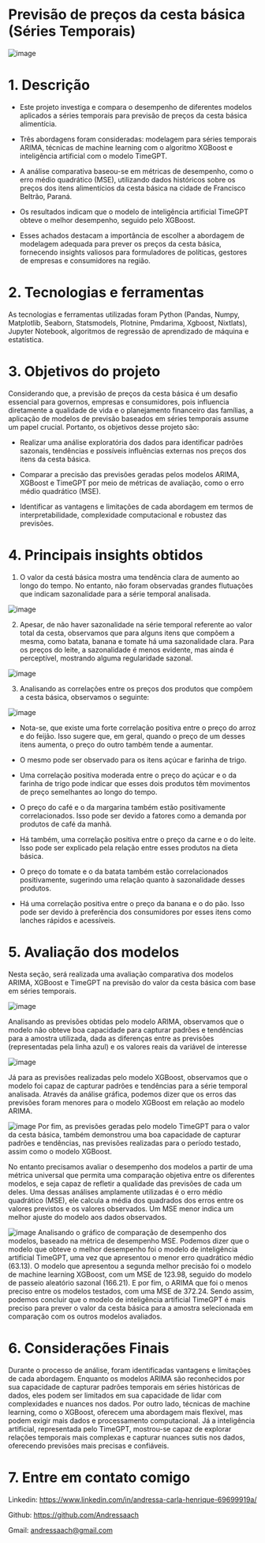 # Previsão de preços da cesta básica (Séries Temporais)
![image](https://github.com/Andressaach/Previs-o-de-pre-os-da-cesta-b-sicata-b-siza/assets/100172009/29f0c90d-70d4-448c-9b1f-201964b2e305)

# 1. Descrição
- Este projeto investiga e compara o desempenho de diferentes modelos aplicados a séries temporais para previsão de preços da cesta básica alimentícia.
  
- Três abordagens foram consideradas: modelagem para séries temporais ARIMA, técnicas de machine learning com o algoritmo XGBoost e inteligência artificial com o modelo TimeGPT.
  
- A análise comparativa baseou-se em métricas de desempenho, como o erro médio quadrático (MSE), utilizando dados históricos sobre os preços dos itens alimentícios da cesta básica na cidade de Francisco Beltrão, Paraná.
  
- Os resultados indicam que o modelo de inteligência artificial TimeGPT obteve o melhor desempenho, seguido pelo XGBoost.
  
- Esses achados destacam a importância de escolher a abordagem de modelagem adequada para prever os preços da cesta básica, fornecendo insights valiosos para formuladores de políticas, gestores de empresas e consumidores na região.
  
# 2. Tecnologias e ferramentas
As tecnologias e ferramentas utilizadas foram Python (Pandas, Numpy, Matplotlib, Seaborn, Statsmodels, Plotnine, Pmdarima, Xgboost, Nixtlats), Jupyter Notebook, algoritmos de regressão de aprendizado de máquina e estatística.

# 3. Objetivos do projeto

Considerando que, a previsão de preços da cesta básica é um desafio essencial para governos, empresas e consumidores, pois influencia diretamente a qualidade de vida e o planejamento financeiro das famílias, a aplicação de modelos de previsão baseados em séries temporais assume um papel crucial. Portanto, os objetivos desse projeto são:

- Realizar uma análise exploratória dos dados para identificar padrões sazonais, tendências e possíveis influências externas nos preços dos itens da cesta básica.
  
- Comparar a precisão das previsões geradas pelos modelos ARIMA, XGBoost e TimeGPT por meio de métricas de avaliação, como o erro médio quadrático (MSE).
  
- Identificar as vantagens e limitações de cada abordagem em termos de interpretabilidade, complexidade computacional e robustez das previsões.
  
# 4. Principais insights obtidos
1. O valor da cestá básica mostra uma tendência clara de aumento ao longo do tempo. No entanto, não foram observadas grandes flutuações que indicam sazonalidade para a série temporal analisada.
   
![image](https://github.com/Andressaach/Previs-o-de-pre-os-da-cesta-b-sicata-b-siza/assets/100172009/8b3d570e-e611-445a-a79b-c924a6cf54a7)

2. Apesar, de não haver sazonalidade na série temporal referente ao valor total da cesta, observamos que para alguns itens que compõem a mesma, como batata, banana e tomate há uma sazonalidade clara. Para os preços do leite, a sazonalidade é menos evidente, mas ainda é perceptível, mostrando alguma regularidade sazonal.
   
![image](https://github.com/Andressaach/Previs-o-de-pre-os-da-cesta-b-sicata-b-siza/assets/100172009/05af17fa-d506-411a-9e27-bac1b23f5645)

3. Analisando as correlações entre os preços dos produtos que compõem a cesta básica, observamos o seguinte:
   
![image](https://github.com/Andressaach/Previs-o-de-pre-os-da-cesta-b-sicata-b-siza/assets/100172009/ade498d9-1660-4962-a96f-2754113baa2b)

- Nota-se, que existe uma forte correlação positiva entre o preço do arroz e do feijão. Isso sugere que, em geral, quando o preço de um desses itens aumenta, o preço do outro também tende a aumentar.

- O mesmo pode ser observado para os itens açúcar e farinha de trigo.

- Uma correlação positiva moderada entre o preço do açúcar e o da farinha de trigo pode indicar que esses dois produtos têm movimentos de preço semelhantes ao longo do tempo.

- O preço do café e o da margarina também estão positivamente correlacionados. Isso pode ser devido a fatores como a demanda por produtos de café da manhã.

- Há também, uma correlação positiva entre o preço da carne e o do leite. Isso pode ser explicado pela relação entre esses produtos na dieta básica.

- O preço do tomate e o da batata também estão correlacionados positivamente, sugerindo uma relação quanto à sazonalidade desses produtos.

- Há uma correlação positiva entre o preço da banana e o do pão. Isso pode ser devido à preferência dos consumidores por esses itens como lanches rápidos e acessíveis.

# 5. Avaliação dos modelos
Nesta seção, será realizada uma avaliação comparativa dos modelos ARIMA, XGBoost e TimeGPT na previsão do valor da cesta básica com base em séries temporais.

![image](https://github.com/Andressaach/Previs-o-de-pre-os-da-cesta-b-sicata-b-siza/assets/100172009/0a53fc87-7b5e-4ad4-a8b0-3aba2e8d3127)

Analisando as previsões obtidas pelo modelo ARIMA, observamos que o modelo não obteve boa capacidade para capturar padrões e tendências para a amostra utilizada, dada as diferenças entre as previsões (representadas pela linha azul) e os valores reais da variável de interesse

![image](https://github.com/Andressaach/Previs-o-de-pre-os-da-cesta-b-sicata-b-siza/assets/100172009/02e10e47-59a2-4699-a76c-1675d5c928c1)

Já para as previsões realizadas pelo modelo XGBoost, observamos que o modelo foi capaz de capturar padrões e tendências para a série temporal analisada. Através da análise gráfica, podemos dizer que os erros das previsões foram menores para o modelo XGBoost em relação ao modelo ARIMA.

![image](https://github.com/Andressaach/Previs-o-de-pre-os-da-cesta-b-sicata-b-siza/assets/100172009/d950b89a-14cb-40c4-8e09-fa12654bfae1)
Por fim, as previsões geradas pelo modelo TimeGPT para o valor da cesta básica, também demonstrou uma boa capacidade de capturar padrões e tendências, nas previsões realizadas para o período testado, assim como o modelo XGBoost.

No entanto precisamos avaliar o desempenho dos modelos a partir de uma métrica universal que permita uma comparação objetiva entre os diferentes modelos, e seja capaz de refletir a qualidade das previsões de cada um deles. Uma dessas análises amplamente utilizadas é o erro médio quadrático (MSE), ele calcula a média dos quadrados dos erros entre os valores previstos e os valores observados. Um MSE menor indica um melhor ajuste do modelo aos dados observados.

![image](https://github.com/Andressaach/Previs-o-de-pre-os-da-cesta-b-sicata-b-siza/assets/100172009/7f99b83a-306f-413e-ba03-17dc9e182abb)
Analisando o gráfico de comparação de desempenho dos modelos, baseado na métrica de desempenho MSE. Podemos dizer que o modelo que obteve o melhor desempenho foi o modelo de inteligência artificial TimeGPT, uma vez que apresentou o menor erro quadrático médio (63.13). O modelo que apresentou a segunda melhor precisão foi o modelo de machine learning XGBoost, com um MSE de 123.98, seguido do modelo de passeio aleatório sazonal (166.21). E por fim, o ARIMA que foi o menos preciso entre os modelos testados, com uma MSE de 372.24. Sendo assim, podemos concluir que o modelo de inteligência artificial TimeGPT é mais preciso para prever o valor da cesta básica para a amostra selecionada em comparação com os outros modelos avaliados.

# 6. Considerações Finais
Durante o processo de análise, foram identificadas vantagens e limitações de cada abordagem. Enquanto os modelos ARIMA são reconhecidos por sua capacidade de capturar padrões temporais em séries históricas de dados, eles podem ser limitados em sua capacidade de lidar com complexidades e nuances nos dados. Por outro lado, técnicas de machine learning, como o XGBoost, oferecem uma abordagem mais flexível, mas podem exigir mais dados e processamento computacional. Já a inteligência artificial, representada pelo TimeGPT, mostrou-se capaz de explorar relações temporais mais complexas e capturar nuances sutis nos dados, oferecendo previsões mais precisas e confiáveis.

# 7. Entre em contato comigo
Linkedin: https://www.linkedin.com/in/andressa-carla-henrique-69699919a/

Github: https://github.com/Andressaach

Gmail: andressaach@gmail.com
